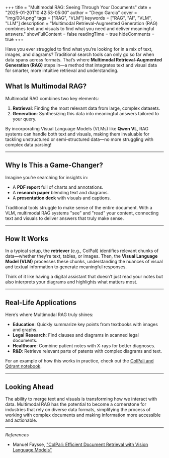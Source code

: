 +++
title = "Multimodal RAG: Seeing Through Your Documents"
date = "2025-01-20T10:42:53-05:00"
author = "Diego Garcia"
cover = "img/004.png"
tags = ["RAG", "VLM"]
keywords = ["RAG", "AI", "VLM", "LLM"]
description = "Multimodal Retrieval-Augmented Generation (RAG) combines text and visuals to find what you need and deliver meaningful answers."
showFullContent = false
readingTime = true
hideComments = true
+++

Have you ever struggled to find what you’re looking for in a mix of text, images, and diagrams? Traditional search tools can only go so far when data spans across formats. That’s where **Multimodal Retrieval-Augmented Generation (RAG)** steps in—a method that integrates text and visual data for smarter, more intuitive retrieval and understanding.

## What Is Multimodal RAG?  

Multimodal RAG combines two key elements:  
1. **Retrieval**: Finding the most relevant data from large, complex datasets.  
2. **Generation**: Synthesizing this data into meaningful answers tailored to your query.  

By incorporating Visual Language Models (VLMs) like **Qwen VL**, RAG systems can handle both text and visuals, making them invaluable for tackling unstructured or semi-structured data—no more struggling with complex data parsing!  

---

## Why Is This a Game-Changer?  

Imagine you’re searching for insights in:  
- A **PDF report** full of charts and annotations.  
- A **research paper** blending text and diagrams.  
- A **presentation deck** with visuals and captions.  

Traditional tools struggle to make sense of the entire document. With a VLM, multimodal RAG systems "see" and "read" your content, connecting text and visuals to deliver answers that truly make sense.  

---

## How It Works  

In a typical setup, the **retriever** (e.g., ColPali) identifies relevant chunks of data—whether they’re text, tables, or images. Then, the **Visual Language Model (VLM)** processes these chunks, understanding the nuances of visual and textual information to generate meaningful responses.  

Think of it like having a digital assistant that doesn’t just read your notes but also interprets your diagrams and highlights what matters most.  

---

## Real-Life Applications  

Here’s where Multimodal RAG truly shines:  
- **Education**: Quickly summarize key points from textbooks with images and graphs.  
- **Legal Research**: Find clauses and diagrams in scanned legal documents.  
- **Healthcare**: Combine patient notes with X-rays for better diagnoses.  
- **R&D**: Retrieve relevant parts of patents with complex diagrams and text.

For an example of how this works in practice, check out the [ColPali and Qdrant notebook](https://github.com/dgarciarieckhof/Data-Odyssey/blob/main/VLMs/tunnel_vision/notebook/ColPali%20%2B%20Qdrant.ipynb).  

---

## Looking Ahead  

The ability to merge text and visuals is transforming how we interact with data. Multimodal RAG has the potential to become a cornerstone for industries that rely on diverse data formats, simplifying the process of working with complex documents and making information more accessible and actionable.  

---

*References*  
- Manuel Faysse, ["ColPali: Efficient Document Retrieval with Vision Language Models"](https://huggingface.co/blog/manu/colpali)  
